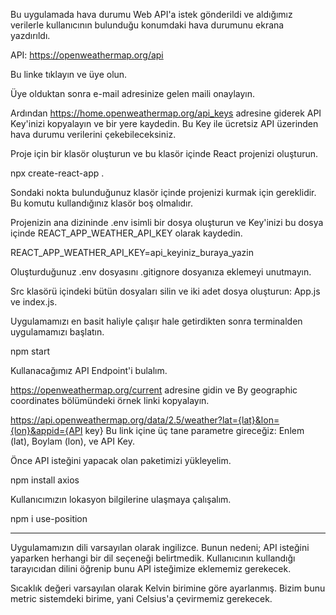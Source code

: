 Bu uygulamada hava durumu Web API'a istek gönderildi ve aldığımız verilerle kullanıcının bulunduğu konumdaki hava durumunu ekrana yazdırıldı.

API: https://openweathermap.org/api

Bu linke tıklayın ve üye olun.

Üye olduktan sonra e-mail adresinize gelen maili onaylayın.

Ardından https://home.openweathermap.org/api_keys adresine giderek API Key'inizi kopyalayın ve bir yere kaydedin. Bu Key ile ücretsiz API üzerinden hava durumu verilerini çekebileceksiniz.

Proje için bir klasör oluşturun ve bu klasör içinde React projenizi oluşturun.

npx create-react-app .

Sondaki nokta bulunduğunuz klasör içinde projenizi kurmak için gereklidir. Bu komutu kullandığınız klasör boş olmalıdır.

Projenizin ana dizininde .env isimli bir dosya oluşturun ve Key'inizi bu dosya içinde REACT_APP_WEATHER_API_KEY olarak kaydedin.

REACT_APP_WEATHER_API_KEY=api_keyiniz_buraya_yazin

Oluşturduğunuz .env dosyasını .gitignore dosyanıza eklemeyi unutmayın.

Src klasörü içindeki bütün dosyaları silin ve iki adet dosya oluşturun: App.js ve index.js.

Uygulamamızı en basit haliyle çalışır hale getirdikten sonra terminalden uygulamamızı başlatın.

npm start

Kullanacağımız API Endpoint'i bulalım.

https://openweathermap.org/current adresine gidin ve By geographic coordinates bölümündeki örnek linki kopyalayın.

https://api.openweathermap.org/data/2.5/weather?lat={lat}&lon={lon}&appid={API key}
Bu link içine üç tane parametre gireceğiz: Enlem (lat), Boylam (lon), ve API Key.

Önce API isteğini yapacak olan paketimizi yükleyelim.

npm install axios

Kullanıcımızın lokasyon bilgilerine ulaşmaya çalışalım.

npm i use-position

------------------------------

Uygulamamızın dili varsayılan olarak ingilizce. Bunun nedeni; API isteğini yaparken herhangi bir dil seçeneği belirtmedik. Kullanıcının kullandığı tarayıcıdan dilini öğrenip bunu API isteğimize eklememiz gerekecek.

Sıcaklık değeri varsayılan olarak Kelvin birimine göre ayarlanmış. Bizim bunu metric sistemdeki birime, yani Celsius'a çevirmemiz gerekecek.
